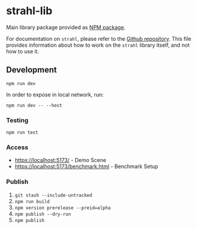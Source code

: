 # strahl-lib

Main library package provided as [NPM package](https://www.npmjs.com/package/strahl).

For documentation on `strahl`, please refer to the [Github repository](https://github.com/StuckiSimon/strahl).
This file provides information about how to work on the `strahl` library itself, and not how to use it.

## Development

`npm run dev`

In order to expose in local network, run:

`npm run dev -- --host`

### Testing

`npm run test`

### Access

- [https://localhost:5173/](https://localhost:5173/) - Demo Scene
- [https://localhost:5173/benchmark.html](https://localhost:5173/benchmark.html) - Benchmark Setup

### Publish

1. `git stash --include-untracked`
1. `npm run build`
1. `npm version prerelease --preid=alpha`
1. `npm publish --dry-run`
1. `npm publish`
